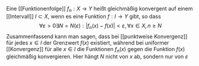 Eine [[Funktionenfolge]] $f_n: X \rightarrow Y$ heißt gleichmäßig konvergent auf einem [[Intervall]] $I \subset X$, wenn es eine Funktion $f: I \rightarrow Y$ gibt, so dass
$$\forall \varepsilon > 0 \exists N = N(\varepsilon) : |f_n(x) - f(x)| < \varepsilon, \forall x \in X, n \geq N$$
Zusammenfassend kann man sagen, dass bei [[punktweise Konvergenz]] für jedes $x \in I$ der Grenzwert $f(x)$ existiert, während bei uniformer [[Konvergenz]] für alle $x \in I$ die Funktionen $f_n(x)$ gegen die Funktion $f(x)$ gleichmäßig konvergieren.
Hier hängt $N$ nicht von $x$ ab, sondern nur von $\varepsilon$